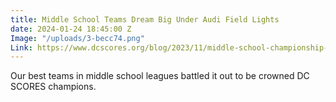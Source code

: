 ```yaml
---
title: Middle School Teams Dream Big Under Audi Field Lights
date: 2024-01-24 18:45:00 Z
Image: "/uploads/3-becc74.png"
Link: https://www.dcscores.org/blog/2023/11/middle-school-championship-teams-dream-big-under-the-capital-cup-lights-at-audi-field
---
```


Our best teams in middle school leagues battled it out to be crowned DC SCORES champions.
